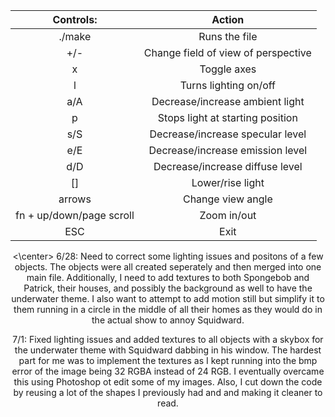 <center>
  
  | Controls: | Action  |
  | :---:   | :-: |
  | ./make | Runs the file |
  |+/- | Change field of view of perspective|
  | x | Toggle axes |
  |l | Turns lighting on/off |
  |a/A | Decrease/increase ambient light |
  |p | Stops light at starting position |
  |s/S | Decrease/increase specular level |
  |e/E | Decrease/increase emission level |
  |d/D | Decrease/increase diffuse level |
  |[] | Lower/rise light|
  |arrows | Change view angle|
  |fn + up/down/page scroll | Zoom in/out|
  |ESC | Exit|
  
<\center>
6/28: Need to correct some lighting issues and positons of a few objects. The objects were all created seperately and then merged into one main file. Additionally, I need to add textures to both Spongebob and Patrick, their houses, and possibly the background as well to have the underwater theme.  I also want to attempt to add motion still but simplify it to them running in a circle in the middle of all their homes as they would do in the actual show to annoy Squidward.

7/1: Fixed lighting issues and added textures to all objects with a skybox for the underwater theme with Squidward dabbing in his window. The hardest part for me was to implement the textures as I kept running into the bmp error of the image being 32 RGBA instead of 24 RGB. I eventually overcame this using Photoshop ot edit some of my images. Also, I cut down the code by reusing a lot of the shapes I previously had and and making it cleaner to read.
